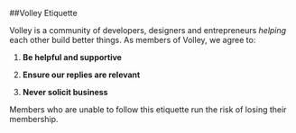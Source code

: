 ##Volley Etiquette 

Volley is a community of developers, designers and entrepreneurs *helping* each other build better things. As members of Volley, we agree to: 

1. **Be helpful and supportive**

2. **Ensure our replies are relevant**

3. **Never solicit business**

Members who are unable to follow this etiquette run the risk of losing their membership.  


